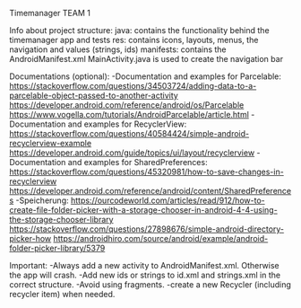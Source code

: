 Timemanager TEAM 1

Info about project structure:
    java: contains the functionality behind the timemanager app and tests
    res: contains icons, layouts, menus, the navigation and values (strings, ids)
    manifests: contains the AndroidManifest.xml 
    MainActivity.java is used to create the navigation bar

Documentations (optional):
    -Documentation and examples for Parcelable:
        https://stackoverflow.com/questions/34503724/adding-data-to-a-parcelable-object-passed-to-another-activity
        https://developer.android.com/reference/android/os/Parcelable
        https://www.vogella.com/tutorials/AndroidParcelable/article.html
    -Documentation and examples for RecyclerView:
        https://stackoverflow.com/questions/40584424/simple-android-recyclerview-example
        https://developer.android.com/guide/topics/ui/layout/recyclerview
    -Documentation and examples for SharedPreferences:
        https://stackoverflow.com/questions/45320981/how-to-save-changes-in-recyclerview
        https://developer.android.com/reference/android/content/SharedPreferences
    -Speicherung:
        https://ourcodeworld.com/articles/read/912/how-to-create-file-folder-picker-with-a-storage-chooser-in-android-4-4-using-the-storage-chooser-library
        https://stackoverflow.com/questions/27898676/simple-android-directory-picker-how
        https://androidhiro.com/source/android/example/android-folder-picker-library/5379
    
Important: 
    -Always add a new activity to AndroidManifest.xml. Otherwise the app will crash.
    -Add new ids or strings to id.xml and strings.xml in the correct structure.
    -Avoid using fragments. 
    -create a new Recycler (including recycler item) when needed.
